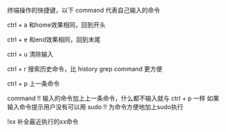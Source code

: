 
终端操作的快捷键，以下 command 代表自己输入的命令


ctrl + a   和home效果相同，回到开头

ctrl + e   和end效果相同，回到末尾

ctrl + u   清除输入

ctrl + r   搜索历史命令，比 history grep command 更方便

ctrl + p   上一条命令

command !!   输入的命令加上上一条命令，什么都不输入就与 ctrl + p 一样
如果输入命令提示用户没有可以用  sudo !! 为命令方便地加上sudo执行

!xx 补全最近执行的xx命令
